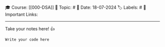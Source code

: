 🎓  Course: [[000-DSA]]
📖  Topic: #
📆  Date: 18-07-2024
🏷️  Labels: #
🔗  Important Links: 

---

Take your notes here! 👍

```bash
Write your code here
```
